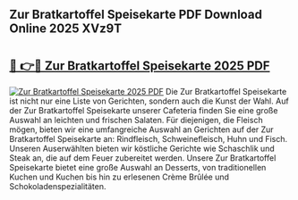 ## Zur Bratkartoffel Speisekarte PDF Download Online 2025 XVz9T

# <h2><a href="http://gcaxqb.nevu.top/?p=Zur+Bratkartoffel+Speisekarte">🔗 👉🔴 Zur Bratkartoffel Speisekarte 2025 PDF</a></h2>

[![Zur Bratkartoffel Speisekarte 2025 PDF](https://i.imgur.com/dBaPXMq.png)](http://gcaxqb.nevu.top/?p=Zur+Bratkartoffel+Speisekarte)
Die Zur Bratkartoffel Speisekarte ist nicht nur eine Liste von Gerichten, sondern auch die Kunst der Wahl. Auf der Zur Bratkartoffel Speisekarte unserer Cafeteria finden Sie eine große Auswahl an leichten und frischen Salaten. Für diejenigen, die Fleisch mögen, bieten wir eine umfangreiche Auswahl an Gerichten auf der Zur Bratkartoffel Speisekarte an: Rindfleisch, Schweinefleisch, Huhn und Fisch. Unseren Auserwählten bieten wir köstliche Gerichte wie Schaschlik und Steak an, die auf dem Feuer zubereitet werden. Unsere Zur Bratkartoffel Speisekarte bietet eine große Auswahl an Desserts, von traditionellen Kuchen und Kuchen bis hin zu erlesenen Crème Brûlée und Schokoladenspezialitäten.
